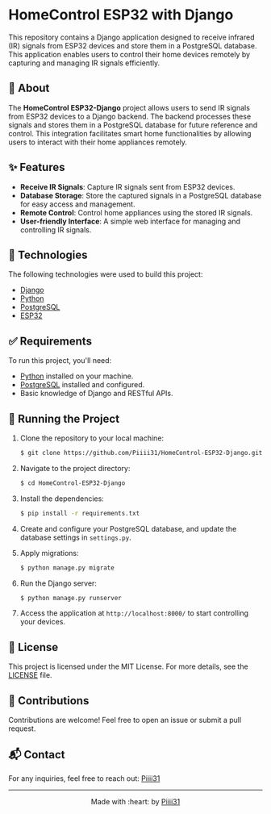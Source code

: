 # HomeControl ESP32 with Django

This repository contains a Django application designed to receive infrared (IR) signals from ESP32 devices and store them in a PostgreSQL database. This application enables users to control their home devices remotely by capturing and managing IR signals efficiently.

## :dart: About ##

The **HomeControl ESP32-Django** project allows users to send IR signals from ESP32 devices to a Django backend. The backend processes these signals and stores them in a PostgreSQL database for future reference and control. This integration facilitates smart home functionalities by allowing users to interact with their home appliances remotely.

## :sparkles: Features ##

- **Receive IR Signals**: Capture IR signals sent from ESP32 devices.
- **Database Storage**: Store the captured signals in a PostgreSQL database for easy access and management.
- **Remote Control**: Control home appliances using the stored IR signals.
- **User-friendly Interface**: A simple web interface for managing and controlling IR signals.

## :rocket: Technologies ##

The following technologies were used to build this project:

- [Django](https://www.djangoproject.com/)
- [Python](https://www.python.org/)
- [PostgreSQL](https://www.postgresql.org/)
- [ESP32](https://www.espressif.com/en/products/hardware/esp32/overview)

## :white_check_mark: Requirements ##

To run this project, you'll need:

- [Python](https://www.python.org/) installed on your machine.
- [PostgreSQL](https://www.postgresql.org/) installed and configured.
- Basic knowledge of Django and RESTful APIs.

## :checkered_flag: Running the Project ##

1. Clone the repository to your local machine:

    ```bash
    $ git clone https://github.com/Piiii31/HomeControl-ESP32-Django.git
    ```

2. Navigate to the project directory:

    ```bash
    $ cd HomeControl-ESP32-Django
    ```

3. Install the dependencies:

    ```bash
    $ pip install -r requirements.txt
    ```

4. Create and configure your PostgreSQL database, and update the database settings in `settings.py`.

5. Apply migrations:

    ```bash
    $ python manage.py migrate
    ```

6. Run the Django server:

    ```bash
    $ python manage.py runserver
    ```

7. Access the application at `http://localhost:8000/` to start controlling your devices.

## :memo: License ##

This project is licensed under the MIT License. For more details, see the [LICENSE](LICENSE) file.

## :handshake: Contributions ##

Contributions are welcome! Feel free to open an issue or submit a pull request.

## :mailbox_with_mail: Contact ##

For any inquiries, feel free to reach out: [Piiii31](mailto:meddeb65@gmail.com)

---

<p align="center">
  Made with :heart: by <a href="https://github.com/Piiii31" target="_blank">Piiii31</a>
</p>
